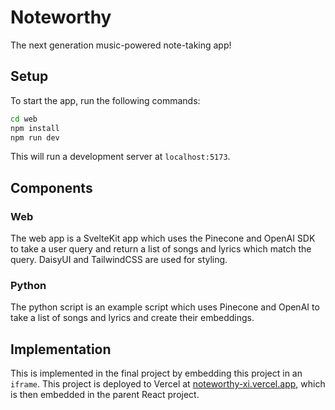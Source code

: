 # Noteworthy

The next generation music-powered note-taking app! 

## Setup

To start the app, run the following commands:

```bash
cd web
npm install
npm run dev
```

This will run a development server at `localhost:5173`.

## Components

### Web

The web app is a SvelteKit app which uses the Pinecone and OpenAI SDK to take a user query and return a list of songs and lyrics which match the query. DaisyUI and TailwindCSS are used for styling.

### Python

The python script is an example script which uses Pinecone and OpenAI to take a list of songs and lyrics and create their embeddings.

## Implementation

This is implemented in the final project by embedding this project in an `iframe`. This project is deployed to Vercel at [noteworthy-xi.vercel.app](https://noteworthy-xi.vercel.app), which is then embedded in the parent React project.